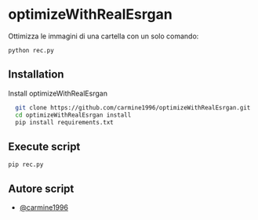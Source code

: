 
# optimizeWithRealEsrgan


Ottimizza le immagini di una cartella con un solo comando:

`python rec.py`


## Installation

Install optimizeWithRealEsrgan

```bash
  git clone https://github.com/carmine1996/optimizeWithRealEsrgan.git
  cd optimizeWithRealEsrgan install 
  pip install requirements.txt
```

## Execute script

`pip rec.py`

    
## Autore script

- [@carmine1996](https://github.com/carmine1996)

